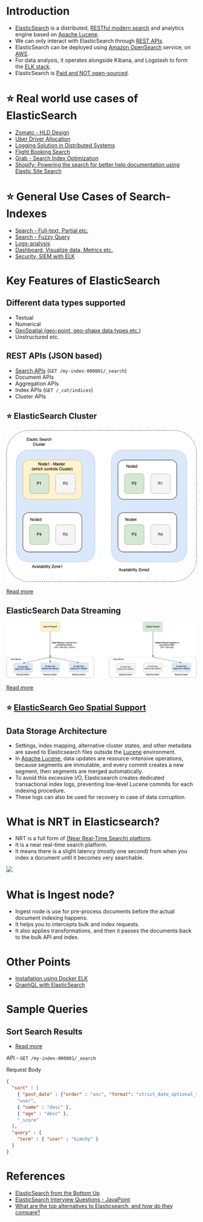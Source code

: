 # Introduction
- [ElasticSearch](https://www.elastic.co/elasticsearch/) is a distributed, [RESTful modern search](../../../2_APITechOptions/REST.md) and analytics engine based on [Apache Lucene](../Readme.md).
- We can only interact with ElasticSearch through [REST APIs](../../../2_APITechOptions/REST.md).
- ElasticSearch can be deployed using [Amazon OpenSearch](../../../11_AWSServices/6_DatabaseServices/AmazonOpenSearch.md) service, on [AWS](../../../11_AWSServices).
- For data analysis, it operates alongside Kibana, and Logstash to form the [ELK stack](../../../8_ObservabilityLogsServices/ELK.md).
- ElasticSearch is [Paid and NOT open-sourced](https://www.elastic.co/pricing/).

# :star: Real world use cases of ElasticSearch
- [Zomato - HLD Design](../../../12_HLDDesignProblemsUC/FoodOrderingZomatoSwiggy/Readme.md)
- [Uber Driver Allocation](../../../12_HLDDesignProblemsUC/DriverAllocationUberGoJek/Readme.md)
- [Logging Solution in Distributed Systems](../../../12_HLDDesignProblemsUC/ObervabilityLoggingSolution/LoggingFileAggregation/Readme.md)
- [Flight Booking Search](../../../12_HLDDesignProblemsUC/FlightBookingSearchMakeMyTrip/Readme.md)
- [Grab - Search Index Optimization](../../../13_TechStacksRealWorld/GrabTechStack/SearchIndexing.md)
- [Shopify: Powering the search for better help documentation using Elastic Site Search](https://www.elastic.co/customers/shopify)

# :star: General Use Cases of Search-Indexes
- [Search - Full-text, Partial etc.](https://www.elastic.co/guide/en/elasticsearch/reference/current/full-text-queries.html)
- [Search - Fuzzy Query](https://www.elastic.co/guide/en/elasticsearch/reference/current/query-dsl-fuzzy-query.html)
- [Logs-analysis](../../../8_ObservabilityLogsServices/ELK.md)
- [Dashboard, Visualize data, Metrics etc.](../../../8_ObservabilityLogsServices/ELK.md)
- [Security, SIEM with ELK](../../../8_ObservabilityLogsServices/ELK.md)

# Key Features of ElasticSearch

## Different data types supported
- Textual
- Numerical
- [GeoSpatial (geo-point, geo-shape data types etc.)](#star-elasticsearch-geo-spatial-supportelasticsearchgeospatialsupportmd)
- Unstructured etc.

## REST APIs (JSON based)
- [Search APIs](https://www.elastic.co/guide/en/elasticsearch/reference/current/search.html) (`GET /my-index-000001/_search`)
- Document APIs
- Aggregation APIs
- Index APIs (`GET /_cat/indices`)
- Cluster APIs

## :star: ElasticSearch Cluster

![img.png](assests/ElasticSearch-Cluster.png)

[Read more](ElasticSearchCluster.md)

## ElasticSearch Data Streaming

![img.png](assests/ElasticSearch-DataStream.png)

[Read more](ElasticSearchDataStreams.md)

## :star: [ElasticSearch Geo Spatial Support](ElasticSearchGeoSpatialSupport.md)

## Data Storage Architecture
- Settings, index mapping, alternative cluster states, and other metadata are saved to Elasticsearch files outside the [Lucene](../Readme.md) environment.
- In [Apache Lucene](../Readme.md), data updates are resource-intensive operations, because segments are immutable, and every commit creates a new segment, then segments are merged automatically. 
- To avoid this excessive I/O, Elasticsearch creates dedicated transactional index logs, preventing low-level Lucene commits for each indexing procedure. 
- These logs can also be used for recovery in case of data corruption.

# What is NRT in Elasticsearch?
- NRT is a full form of [(Near Real-Time Search) platform](https://www.elastic.co/guide/en/elasticsearch/reference/current/near-real-time.html). 
- It is a near real-time search platform. 
- It means there is a slight latency (mostly one second) from when you index a document until it becomes very searchable.

![](https://www.elastic.co/guide/en/elasticsearch/reference/current/images/lucene-written-not-committed.png)

# What is Ingest node?
- Ingest node is use for pre-process documents before the actual document indexing happens. 
- It helps you to intercepts bulk and index requests.
- It also applies transformations, and then it passes the documents back to the bulk API and index.

# Other Points
- [Installation using Docker ELK](https://github.com/deviantony/docker-elk)
- [GraphQL with ElasticSearch](ElasticSearchWithGraphQL.md)

# Sample Queries

## Sort Search Results
- [Read more](https://www.elastic.co/guide/en/elasticsearch/reference/current/sort-search-results.html)

API - `GET /my-index-000001/_search`

Request Body
````json
{
  "sort" : [
    { "post_date" : {"order" : "asc", "format": "strict_date_optional_time_nanos"}},
    "user",
    { "name" : "desc" },
    { "age" : "desc" },
    "_score"
  ],
  "query" : {
    "term" : { "user" : "kimchy" }
  }
}
````

# References
- [ElasticSearch from the Bottom Up](https://www.elastic.co/blog/found-elasticsearch-from-the-bottom-up)
- [ElasticSearch Interview Questions - JavaPoint](https://www.javatpoint.com/elasticsearch-interview-questions)
- [What are the top alternatives to Elasticsearch, and how do they compare?](https://www.quora.com/What-are-the-top-alternatives-to-Elasticsearch-and-how-do-they-compare)